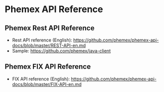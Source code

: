 
# Phemex API Reference

## Phemex Rest API Reference
* Rest API reference (English): https://github.com/phemex/phemex-api-docs/blob/master/REST-API-en.md
* Sample: https://github.com/phemex/java-client


## Phemex FIX API Reference

* FIX API reference (English): https://github.com/phemex/phemex-api-docs/blob/master/FIX-API-en.md
